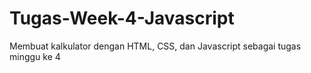# Tugas-Week-4-Javascript
Membuat kalkulator dengan HTML, CSS, dan Javascript sebagai tugas minggu ke 4
